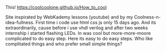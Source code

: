 This! https://coolcoolone.github.io/How_to_cool

 Site inspirated by WebKademy lessons (youtube) and by my Coolness-n-idea-fullness. 
First time i code use html css js only 15 days ago. 
And its extraordinarily, cause before i use vhdl verilog and after two weeks internship i started flashing LEDs.
In was cool but more-more-moore complicated to do easy step.
Here its easy to do easy steps.
Who like complitated things and who prefer small simple things?
